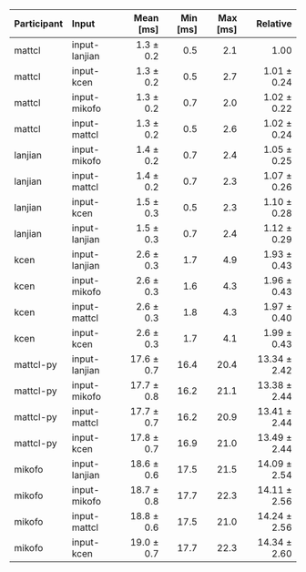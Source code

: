 | Participant | Input | Mean [ms] | Min [ms] | Max [ms] | Relative |
|:---|:---|---:|---:|---:|---:|
| mattcl | input-lanjian | 1.3 ± 0.2 | 0.5 | 2.1 | 1.00 |
| mattcl | input-kcen | 1.3 ± 0.2 | 0.5 | 2.7 | 1.01 ± 0.24 |
| mattcl | input-mikofo | 1.3 ± 0.2 | 0.7 | 2.0 | 1.02 ± 0.22 |
| mattcl | input-mattcl | 1.3 ± 0.2 | 0.5 | 2.6 | 1.02 ± 0.24 |
| lanjian | input-mikofo | 1.4 ± 0.2 | 0.7 | 2.4 | 1.05 ± 0.25 |
| lanjian | input-mattcl | 1.4 ± 0.2 | 0.7 | 2.3 | 1.07 ± 0.26 |
| lanjian | input-kcen | 1.5 ± 0.3 | 0.5 | 2.3 | 1.10 ± 0.28 |
| lanjian | input-lanjian | 1.5 ± 0.3 | 0.7 | 2.4 | 1.12 ± 0.29 |
| kcen | input-lanjian | 2.6 ± 0.3 | 1.7 | 4.9 | 1.93 ± 0.43 |
| kcen | input-mikofo | 2.6 ± 0.3 | 1.6 | 4.3 | 1.96 ± 0.43 |
| kcen | input-mattcl | 2.6 ± 0.3 | 1.8 | 4.3 | 1.97 ± 0.40 |
| kcen | input-kcen | 2.6 ± 0.3 | 1.7 | 4.1 | 1.99 ± 0.43 |
| mattcl-py | input-lanjian | 17.6 ± 0.7 | 16.4 | 20.4 | 13.34 ± 2.42 |
| mattcl-py | input-mikofo | 17.7 ± 0.8 | 16.2 | 21.1 | 13.38 ± 2.44 |
| mattcl-py | input-mattcl | 17.7 ± 0.7 | 16.2 | 20.9 | 13.41 ± 2.44 |
| mattcl-py | input-kcen | 17.8 ± 0.7 | 16.9 | 21.0 | 13.49 ± 2.44 |
| mikofo | input-lanjian | 18.6 ± 0.6 | 17.5 | 21.5 | 14.09 ± 2.54 |
| mikofo | input-mikofo | 18.7 ± 0.8 | 17.7 | 22.3 | 14.11 ± 2.56 |
| mikofo | input-mattcl | 18.8 ± 0.6 | 17.5 | 21.0 | 14.24 ± 2.56 |
| mikofo | input-kcen | 19.0 ± 0.7 | 17.7 | 22.3 | 14.34 ± 2.60 |
